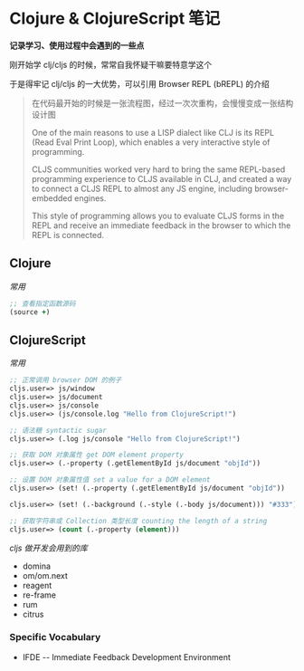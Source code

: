 # Clojure & ClojureScript 笔记


**记录学习、使用过程中会遇到的一些点**

刚开始学 clj/cljs 的时候，常常自我怀疑干嘛要特意学这个

于是得牢记 clj/cljs 的一大优势，可以引用 Browser REPL (bREPL) 的介绍

<blockquote>
<p>在代码最开始的时候是一张流程图，经过一次次重构，会慢慢变成一张结构设计图</p>
<p>One of the main reasons to use a LISP dialect like CLJ is its REPL (Read Eval Print Loop), which enables a very interactive style of programming.</p>
<p>CLJS communities worked very hard to bring the same REPL-based programming experience to CLJS available in CLJ, and created a way to connect a CLJS REPL to almost any JS engine, including browser-embedded engines. </p>
<p>This style of programming allows you to evaluate CLJS forms in the REPL and receive an immediate feedback in the browser to which the REPL is connected.</p>
</blockquote>


## Clojure

*常用*

```clojure
;; 查看指定函数源码
(source +)
```


## ClojureScript

*常用*

```cljs
;; 正常调用 browser DOM 的例子
cljs.user=> js/window
cljs.user=> js/document
cljs.user=> js/console
cljs.user=> (js/console.log "Hello from ClojureScript!")
```

```cljs
;; 语法糖 syntactic sugar
cljs.user=> (.log js/console "Hello from ClojureScript!")
```

```cljs
;; 获取 DOM 对象属性 get DOM element property
cljs.user=> (.-property (.getElementById js/document "objId"))
```

```cljs
;; 设置 DOM 对象属性值 set a value for a DOM element
cljs.user=> (set! (.-property (.getElementById js/document "objId"))

cljs.user=> (set! (.-background (.-style (.-body js/document))) "#333")
```

```cljs
;; 获取字符串或 Collection 类型长度 counting the length of a string
cljs.user=> (count (.-property (element)))
```

*cljs 做开发会用到的库*

* domina
* om/om.next
* reagent
* re-frame
* rum
* citrus













### Specific Vocabulary
* IFDE -- Immediate Feedback Development Environment

